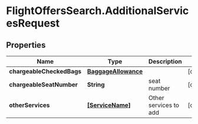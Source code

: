 # FlightOffersSearch.AdditionalServicesRequest

## Properties

Name | Type | Description | Notes
------------ | ------------- | ------------- | -------------
**chargeableCheckedBags** | [**BaggageAllowance**](BaggageAllowance.md) |  | [optional] 
**chargeableSeatNumber** | **String** | seat number | [optional] 
**otherServices** | [**[ServiceName]**](ServiceName.md) | Other services to add | [optional] 



